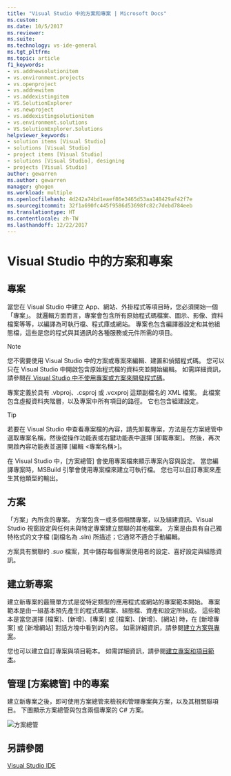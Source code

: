 ```yaml
---
title: "Visual Studio 中的方案和專案 | Microsoft Docs"
ms.custom: 
ms.date: 10/5/2017
ms.reviewer: 
ms.suite: 
ms.technology: vs-ide-general
ms.tgt_pltfrm: 
ms.topic: article
f1_keywords:
- vs.addnewsolutionitem
- vs.environment.projects
- vs.openproject
- vs.addnewitem
- vs.addexistingitem
- VS.SolutionExplorer
- vs.newproject
- vs.addexistingsolutionitem
- vs.environment.solutions
- VS.SolutionExplorer.Solutions
helpviewer_keywords:
- solution items [Visual Studio]
- solutions [Visual Studio]
- project items [Visual Studio]
- solutions [Visual Studio], designing
- projects [Visual Studio]
author: gewarren
ms.author: gewarren
manager: ghogen
ms.workload: multiple
ms.openlocfilehash: 4d242a74bd1eaef86e3465d53aa148429af42f7e
ms.sourcegitcommit: 32f1a690fc445f9586d53698fc82c7debd784eeb
ms.translationtype: HT
ms.contentlocale: zh-TW
ms.lasthandoff: 12/22/2017
---
```

# <a name="solutions-and-projects-in-visual-studio"></a>Visual Studio 中的方案和專案

## <a name="projects"></a>專案

當您在 Visual Studio 中建立 App、網站、外掛程式等項目時，您必須開始一個「專案」。 就邏輯方面而言，專案會包含所有原始程式碼檔案、圖示、影像、資料檔案等等，以編譯為可執行檔、程式庫或網站。 專案也包含編譯器設定和其他組態檔，這些是您的程式與其通訊的各種服務或元件所需的項目。

> [!NOTE]
> 您不需要使用 Visual Studio 中的方案或專案來編輯、建置和偵錯程式碼。 您可以只在 Visual Studio 中開啟包含原始程式檔的資料夾並開始編輯。 如需詳細資訊，請參閱[在 Visual Studio 中不使用專案或方案來開發程式碼](../ide/develop-code-in-visual-studio-without-projects-or-solutions.md)。

專案定義於具有 .vbproj、.csproj 或 .vcxproj 這類副檔名的 XML 檔案。 此檔案包含虛擬資料夾階層，以及專案中所有項目的路徑。 它也包含組建設定。

> [!TIP]
> 若要在 Visual Studio 中查看專案檔的內容，請先卸載專案，方法是在方案總管中選取專案名稱，然後從操作功能表或右鍵功能表中選擇 [卸載專案]。 然後，再次開啟內容功能表並選擇 [編輯 \<專案名稱\>]。

在 Visual Studio 中，[方案總管] 會使用專案檔來顯示專案內容與設定。 當您編譯專案時，MSBuild 引擎會使用專案檔來建立可執行檔。 您也可以自訂專案來產生其他類型的輸出。

## <a name="solutions"></a>方案

「方案」內所含的專案。 方案包含一或多個相關專案，以及組建資訊、Visual Studio 視窗設定與任何未與特定專案建立關聯的其他檔案。 方案是由具有自己獨特格式的文字檔 (副檔名為 .sln) 所描述；它通常不適合手動編輯。

方案具有關聯的 *.suo* 檔案，其中儲存每個專案使用者的設定、喜好設定與組態資訊。

## <a name="creating-new-projects"></a>建立新專案

建立新專案的最簡單方式是從特定類型的應用程式或網站的專案範本開始。 專案範本是由一組基本預先產生的程式碼檔案、組態檔、資產和設定所組成。 這些範本是當您選擇 [檔案]、[新增]、[專案] 或 [檔案]、[新增]、[網站] 時，在 [新增專案] 或 [新增網站] 對話方塊中看到的內容。 如需詳細資訊，請參閱[建立方案與專案](../ide/creating-solutions-and-projects.md)。

您也可以建立自訂專案與項目範本。 如需詳細資訊，請參閱[建立專案和項目範本](../ide/creating-project-and-item-templates.md)。

## <a name="managing-projects-in-solution-explorer"></a>管理 [方案總管] 中的專案

建立新專案之後，即可使用方案總管來檢視和管理專案與方案，以及其相關聯項目。 下圖顯示方案總管與包含兩個專案的 C# 方案。

![方案總管](../ide/media/vs2015_solution_explorer.png "vs2015_solution_explorer")

## <a name="see-also"></a>另請參閱

[Visual Studio IDE](../ide/visual-studio-ide.md)
